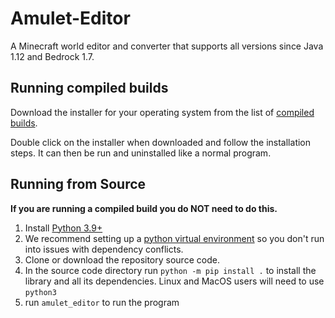 # Amulet-Editor

A Minecraft world editor and converter that supports all versions since Java 1.12 and Bedrock 1.7.

## Running compiled builds

Download the installer for your operating system from the list of [compiled builds](https://github.com/Amulet-Team/Amulet-Editor/releases).

Double click on the installer when downloaded and follow the installation steps. It can then be run and uninstalled like a normal program.

## Running from Source

**If you are running a compiled build you do NOT need to do this.**

1) Install [Python 3.9+](https://www.python.org/)
2) We recommend setting up a [python virtual environment](https://docs.python.org/3/tutorial/venv.html) so you don't run into issues with dependency conflicts.
3) Clone or download the repository source code.
4) In the source code directory run `python -m pip install .` to install the library and all its dependencies. Linux and MacOS users will need to use `python3`
5) run `amulet_editor` to run the program

